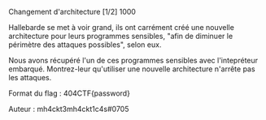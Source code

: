 Changement d'architecture [1/2]
1000

Hallebarde se met à voir grand, ils ont carrément créé une nouvelle architecture pour leurs programmes sensibles, "afin de diminuer le périmètre des attaques possibles", selon eux.

Nous avons récupéré l'un de ces programmes sensibles avec l'intepréteur embarqué. Montrez-leur qu'utiliser une nouvelle architecture n'arrête pas les attaques.

Format du flag : 404CTF{password}

Auteur : mh4ckt3mh4ckt1c4s#0705

